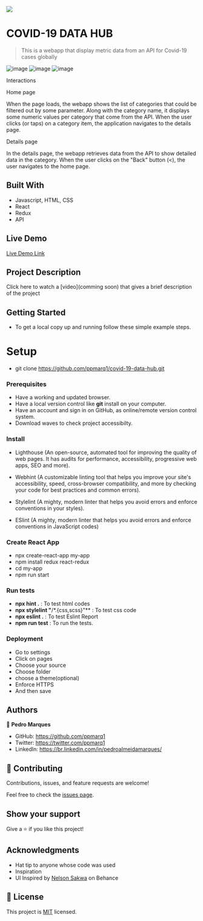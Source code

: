 ![](https://img.shields.io/badge/Microverse-blueviolet)

# COVID-19 DATA HUB

> This is a webapp that display metric data from an API for Covid-19 cases globally

![image]()
![image]()
![image]()

Interactions

Home page

When the page loads, the webapp shows the list of categories that could be filtered out by some parameter.
Along with the category name, it displays some numeric values per category that come from the API.
When the user clicks (or taps) on a category item, the application navigates to the details page.

Details page

In the details page, the webapp retrieves data from the API to show detailed data in the category.
When the user clicks on the "Back" button (<), the user navigates to the home page.

## Built With

- Javascript, HTML, CSS
- React
- Redux
- API

## Live Demo

[Live Demo Link](netlify.app/)

## Project Description

Click here to watch a [video](comming soon) that gives a brief description of the project

## Getting Started

- To get a local copy up and running follow these simple example steps.

# Setup

- git clone https://github.com/ppmarq1/covid-19-data-hub.git

### Prerequisites

- Have a working and updated browser.
- Have a local version control like **git** install on your computer.
- Have an account and sign in on GitHub, as online/remote version control system.
- Download waves to check project accessibilty.

### Install

- Lighthouse (An open-source, automated tool for improving the quality of web pages. It has audits for performance, accessibility, progressive web apps, SEO and more).

- Webhint (A customizable linting tool that helps you improve your site's accessibility, speed, cross-browser compatibility, and more by checking your code for best practices and common errors).

- Stylelint (A mighty, modern linter that helps you avoid errors and enforce conventions in your styles).

- ESlint (A mighty, modern linter that helps you avoid errors and enforce conventions in JavaScript codes)

### Create React App

- npx create-react-app my-app
- npm install redux react-redux
- cd my-app
- npm run start

### Run tests

- **npx hint .** : To test html codes
- **npx stylelint "**/\*.{css,scss}"\*\* : To test css code
- **npx eslint .** : To test Eslint Report
- **npm run test** : To run the tests.

### Deployment

- Go to settings
- Click on pages
- Choose your source
- Choose folder
- choose a theme(optional)
- Enforce HTTPS
- And then save

## Authors

👤 **Pedro Marques**

- GitHub: https://github.com/ppmarq1
- Twitter: https://twitter.com/ppmarq1
- LinkedIn: https://br.linkedin.com/in/pedroalmeidamarques/

## 🤝 Contributing

Contributions, issues, and feature requests are welcome!

Feel free to check the [issues page](https://github.com/ppmarq1/covid-19-data-hub/issues).

## Show your support

Give a ⭐️ if you like this project!

## Acknowledgments

- Hat tip to anyone whose code was used
- Inspiration
- UI Inspired by [Nelson Sakwa](<https://www.behance.net/gallery/31579789/Ballhead-App-(Free-PSDs)>) on Behance

## 📝 License

This project is [MIT](./MIT.md) licensed.
